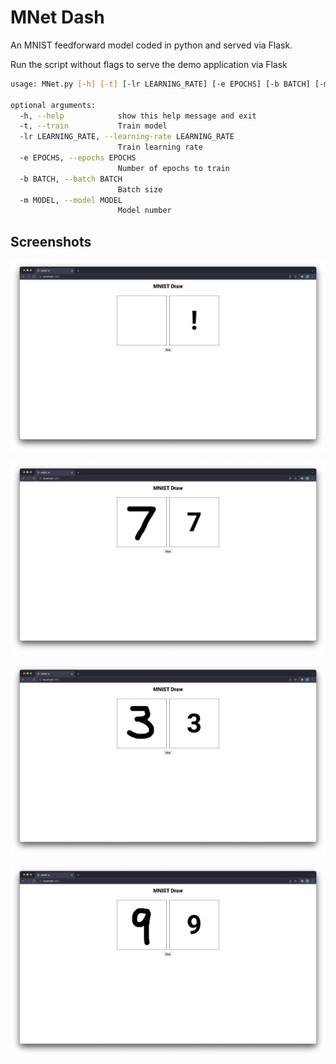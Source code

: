 # MNet Dash

An MNIST feedforward model coded in python and served via Flask.

Run the script without flags to serve the demo application via Flask

```bash
usage: MNet.py [-h] [-t] [-lr LEARNING_RATE] [-e EPOCHS] [-b BATCH] [-m MODEL]

optional arguments:
  -h, --help            show this help message and exit
  -t, --train           Train model
  -lr LEARNING_RATE, --learning-rate LEARNING_RATE
                        Train learning rate
  -e EPOCHS, --epochs EPOCHS
                        Number of epochs to train
  -b BATCH, --batch BATCH
                        Batch size
  -m MODEL, --model MODEL
                        Model number
```

## Screenshots

![screenshot 1](screenshots/screenshot_1.png)

![screenshot 2](screenshots/screenshot_2.png)

![screenshot 3](screenshots/screenshot_3.png)

![screenshot 4](screenshots/screenshot_4.png)
